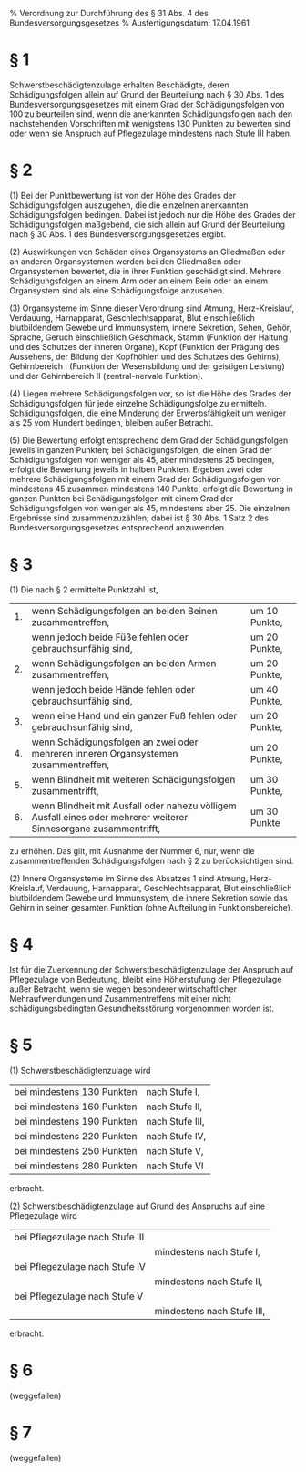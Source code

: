 % Verordnung zur Durchführung des § 31 Abs. 4 des Bundesversorgungsgesetzes
% Ausfertigungsdatum: 17.04.1961
 
# § 1

Schwerstbeschädigtenzulage erhalten Beschädigte, deren Schädigungsfolgen allein auf Grund der Beurteilung nach § 30 Abs. 1 des Bundesversorgungsgesetzes mit einem Grad der Schädigungsfolgen von 100 zu beurteilen sind, wenn die anerkannten Schädigungsfolgen nach den nachstehenden Vorschriften mit wenigstens 130 Punkten zu bewerten sind oder wenn sie Anspruch auf Pflegezulage mindestens nach Stufe III haben.

# § 2

(1) Bei der Punktbewertung ist von der Höhe des Grades der Schädigungsfolgen auszugehen, die die einzelnen anerkannten Schädigungsfolgen bedingen. Dabei ist jedoch nur die Höhe des Grades der Schädigungsfolgen maßgebend, die sich allein auf Grund der Beurteilung nach § 30 Abs. 1 des Bundesversorgungsgesetzes ergibt.

(2) Auswirkungen von Schäden eines Organsystems an Gliedmaßen oder an anderen Organsystemen werden bei den Gliedmaßen oder Organsystemen bewertet, die in ihrer Funktion geschädigt sind. Mehrere Schädigungsfolgen an einem Arm oder an einem Bein oder an einem Organsystem sind als eine Schädigungsfolge anzusehen.

(3) Organsysteme im Sinne dieser Verordnung sind Atmung, Herz-Kreislauf, Verdauung, Harnapparat, Geschlechtsapparat, Blut einschließlich blutbildendem Gewebe und Immunsystem, innere Sekretion, Sehen, Gehör, Sprache, Geruch einschließlich Geschmack, Stamm (Funktion der Haltung und des Schutzes der inneren Organe), Kopf (Funktion der Prägung des Aussehens, der Bildung der Kopfhöhlen und des Schutzes des Gehirns), Gehirnbereich I (Funktion der Wesensbildung und der geistigen Leistung) und der Gehirnbereich II (zentral-nervale Funktion).

(4) Liegen mehrere Schädigungsfolgen vor, so ist die Höhe des Grades der Schädigungsfolgen für jede einzelne Schädigungsfolge zu ermitteln. Schädigungsfolgen, die eine Minderung der Erwerbsfähigkeit um weniger als 25 vom Hundert bedingen, bleiben außer Betracht.

(5) Die Bewertung erfolgt entsprechend dem Grad der Schädigungsfolgen jeweils in ganzen Punkten; bei Schädigungsfolgen, die einen Grad der Schädigungsfolgen von weniger als 45, aber mindestens 25 bedingen, erfolgt die Bewertung jeweils in halben Punkten. Ergeben zwei oder mehrere Schädigungsfolgen mit einem Grad der Schädigungsfolgen von mindestens 45 zusammen mindestens 140 Punkte, erfolgt die Bewertung in ganzen Punkten bei Schädigungsfolgen mit einem Grad der Schädigungsfolgen von weniger als 45, mindestens aber 25. Die einzelnen Ergebnisse sind zusammenzuzählen; dabei ist § 30 Abs. 1 Satz 2 des Bundesversorgungsgesetzes entsprechend anzuwenden.

# § 3

(1) Die nach § 2 ermittelte Punktzahl ist,  

|     |                                                                                                                   |               |
|:----|:------------------------------------------------------------------------------------------------------------------|:--------------|
| 1\. | wenn Schädigungsfolgen an beiden Beinen zusammentreffen,                                                          | um 10 Punkte, |
|     | wenn jedoch beide Füße fehlen oder gebrauchsunfähig sind,                                                         | um 20 Punkte, |
| 2\. | wenn Schädigungsfolgen an beiden Armen zusammentreffen,                                                           | um 20 Punkte, |
|     | wenn jedoch beide Hände fehlen oder gebrauchsunfähig sind,                                                        | um 40 Punkte, |
| 3\. | wenn eine Hand und ein ganzer Fuß fehlen oder gebrauchsunfähig sind,                                              | um 20 Punkte, |
| 4\. | wenn Schädigungsfolgen an zwei oder mehreren inneren Organsystemen zusammentreffen,                               | um 20 Punkte, |
| 5\. | wenn Blindheit mit weiteren Schädigungsfolgen zusammentrifft,                                                     | um 30 Punkte, |
| 6\. | wenn Blindheit mit Ausfall oder nahezu völligem Ausfall eines oder mehrerer weiterer Sinnesorgane zusammentrifft, | um 30 Punkte  |

  
zu erhöhen. Das gilt, mit Ausnahme der Nummer 6, nur, wenn die zusammentreffenden Schädigungsfolgen nach § 2 zu berücksichtigen sind.

(2) Innere Organsysteme im Sinne des Absatzes 1 sind Atmung, Herz-Kreislauf, Verdauung, Harnapparat, Geschlechtsapparat, Blut einschließlich blutbildendem Gewebe und Immunsystem, die innere Sekretion sowie das Gehirn in seiner gesamten Funktion (ohne Aufteilung in Funktionsbereiche).

# § 4

Ist für die Zuerkennung der Schwerstbeschädigtenzulage der Anspruch auf Pflegezulage von Bedeutung, bleibt eine Höherstufung der Pflegezulage außer Betracht, wenn sie wegen besonderer wirtschaftlicher Mehraufwendungen und Zusammentreffens mit einer nicht schädigungsbedingten Gesundheitsstörung vorgenommen worden ist.

# § 5

(1) Schwerstbeschädigtenzulage wird  

|                            |                 |
|:---------------------------|:----------------|
| bei mindestens 130 Punkten | nach Stufe I,   |
| bei mindestens 160 Punkten | nach Stufe II,  |
| bei mindestens 190 Punkten | nach Stufe III, |
| bei mindestens 220 Punkten | nach Stufe IV,  |
| bei mindestens 250 Punkten | nach Stufe V,   |
| bei mindestens 280 Punkten | nach Stufe VI   |

  
erbracht.

(2) Schwerstbeschädigtenzulage auf Grund des Anspruchs auf eine Pflegezulage wird  

|                                 |                            |
|:--------------------------------|:---------------------------|
| bei Pflegezulage nach Stufe III |                            |
|                                 | mindestens nach Stufe I,   |
| bei Pflegezulage nach Stufe IV  |                            |
|                                 | mindestens nach Stufe II,  |
| bei Pflegezulage nach Stufe V   |                            |
|                                 | mindestens nach Stufe III, |

  
erbracht.

# § 6

(weggefallen)

# § 7

(weggefallen)
